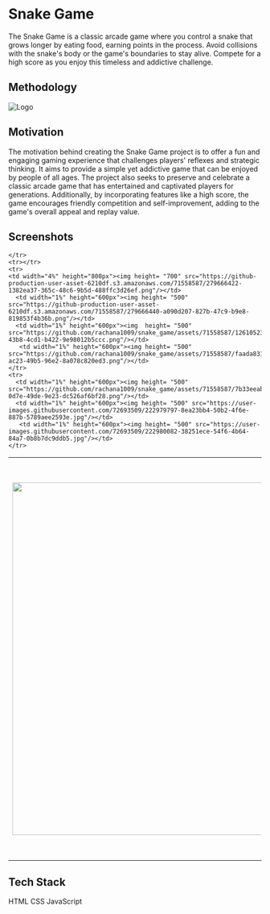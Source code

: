 # Snake Game


The Snake Game is a classic arcade game where you control a snake that grows longer by eating food, earning points in the process. Avoid collisions with the snake's body or the game's boundaries to stay alive. Compete for a high score as you enjoy this timeless and addictive challenge.

## Methodology



![Logo](https://user-images.githubusercontent.com/72693509/222978698-be294859-fa58-47d7-924b-e84f3d3e26cb.png)

## Motivation
The motivation behind creating the Snake Game project is to offer a fun and engaging gaming experience that challenges players' reflexes and strategic thinking. It aims to provide a simple yet addictive game that can be enjoyed by people of all ages. The project also seeks to preserve and celebrate a classic arcade game that has entertained and captivated players for generations. Additionally, by incorporating features like a high score, the game encourages friendly competition and self-improvement, adding to the game's overall appeal and replay value.
## Screenshots

<table width="100%">
  <tbody>
    <tr>
      <td width="4%" height="800px"><img height= "700"src="https://github.com/rachana1009/snake_game/assets/71558587/eba7a6d0-de8b-4207-9d24-9e6d45df993c.png"/></td>
      <td width="4%" height="800px"><img height= "700" src="https://github.com/rachana1009/snake_game/assets/71558587/43b372b8-8705-406f-8c04-3bfea6239d3e.png"/></td>
       
    </tr>
    <tr></tr>
    <tr>
    <td width="4%" height="800px"><img height= "700" src="https://github-production-user-asset-6210df.s3.amazonaws.com/71558587/279666422-1382ea37-365c-48c6-9b5d-488ffc3d26ef.png"/></td>
      <td width="1%" height="600px"><img height= "500" src="https://github-production-user-asset-6210df.s3.amazonaws.com/71558587/279666440-a090d207-827b-47c9-b9e8-819853f4b36b.png"/></td>
      <td width="1%" height="600px"><img  height= "500" src="https://github.com/rachana1009/snake_game/assets/71558587/12610523-43b8-4cd1-b422-9e98012b5ccc.png"/></td>
       <td width="1%" height="600px"><img height= "500" src="https://github.com/rachana1009/snake_game/assets/71558587/faada831-ac23-49b5-96e2-8a078c820ed3.png"/></td>
    </tr>
    <tr>
      <td width="1%" height="600px"><img height= "500" src="https://github.com/rachana1009/snake_game/assets/71558587/7b33eeab-0d7e-49de-9e23-dc526af6bf28.png"/></td>
      <td width="1%" height="600px"><img height= "500" src="https://user-images.githubusercontent.com/72693509/222979797-8ea23bb4-50b2-4f6e-887b-5789aee2593e.jpg"/></td>
       <td width="1%" height="600px"><img height= "500" src="https://user-images.githubusercontent.com/72693509/222980082-38251ece-54f6-4b64-84a7-0b8b7dc9ddb5.jpg"/></td>
    </tr>
  </tbody>
</table>




## Tech Stack

HTML
CSS
JavaScript
